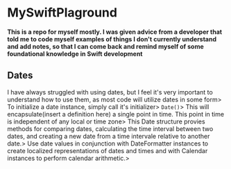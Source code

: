 # MySwiftPlaground
**This is a repo for myself mostly. I was given advice from a developer that told me to code myself examples of things I don't currently understand and add notes, so that I can come back and remind myself of some foundational knowledge in Swift development**
## Dates
I have always struggled with using dates, but I feel it's very important to understand how to use them, as most code will utilize dates in some form>
To initialize a date instance, simply call it's initializer>
`Date()`>
This will encapsulate(insert a definition here) a single point in time. This point in time is independent of any local or time zone>
This Date structure provies methods for comparing dates, calculating the time interval between two dates, and creating a new date from a time intervale relative to another date.>
Use date values in conjunction with DateFormatter instances to create localized representations of dates and times and with Calendar instances to perform calendar arithmetic.>

